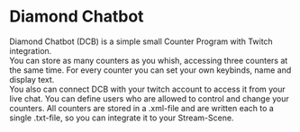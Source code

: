 # Diamond Chatbot

Diamond Chatbot (DCB) is a simple small Counter Program with Twitch integration.  
You can store as many counters as you whish, accessing three counters at the same time. For every counter you can set your own keybinds, name and display text.  
You also can connect DCB with your twitch account to access it from your live chat. You can define users who are allowed to control and change your counters. All counters are stored in a .xml-file and are written each to a single .txt-file, so you can integrate it to your Stream-Scene.